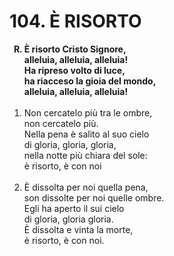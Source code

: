 # 104. È RISORTO

<ol>
	<b><li type="A" value="18">È risorto Cristo Signore,<br>
		alleluia, alleluia, alleluia!<br>
		Ha ripreso volto di luce,<br>
		ha riacceso la gioia del mondo,<br>
		alleluia, alleluia, alleluia!</li></b><br>
	<li value="1">Non cercatelo più tra le ombre,<br>
		non cercatelo più.<br>
		Nella pena è salito al suo cielo<br>
		di gloria, gloria, gloria,<br>
		nella notte più chiara del sole:<br>
		è risorto, è con noi</li><br>
	<li>È dissolta per noi quella pena,<br>
		son dissolte per noi quelle ombre.<br>
		Egli ha aperto il sui cielo<br>
		di gloria, gloria gloria.<br>
		È dissolta e vinta la morte,<br>
		è risorto, è con noi.</li>
</ol>
